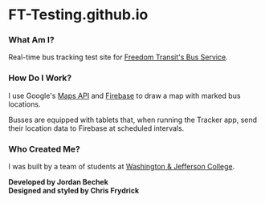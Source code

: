 # FT-Testing.github.io


### What Am I?
Real-time bus tracking test site for [Freedom Transit's Bus Service](https://www.freedom-transit.org/default.htm).


### How Do I Work?
I use Google's [Maps API](https://developers.google.com/maps/) and [Firebase](https://firebase.google.com/) to draw a map with marked bus locations.

Busses are equipped with tablets that, when running the Tracker app, send their location data to 
Firebase at scheduled intervals.


### Who Created Me?
I was built by a team of students at [Washington & Jefferson College](http://www.washjeff.edu/).

**Developed by Jordan Bechek**<br>
**Designed and styled by Chris Frydrick**

